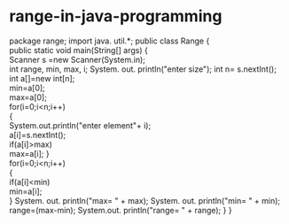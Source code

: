 # range-in-java-programming
package range;
import java. util.*;
public class Range {   
public static void main(String[] args) {  
Scanner s =new Scanner(System.in);   
 int range, min, max, i;
 System. out. println("enter size"); 
 int n= s.nextInt();  
int a[]=new int[n];  
min=a[0];  
max=a[0];  
for(i=0;i&lt;n;i++)  
{   
 System.out.println("enter element"+ i);    
a[i]=s.nextInt();   
 if(a[i]>max)    
max=a[i]; 
 }  
for(i=0;i&lt;n;i++)  
{    
if(a[i]&lt;min)    
min=a[i];  
}
System. out. println("max= " + max);
System. out. println("min= " + min);
 range=(max-min);
System.out. println("range= " + range);
}
}
